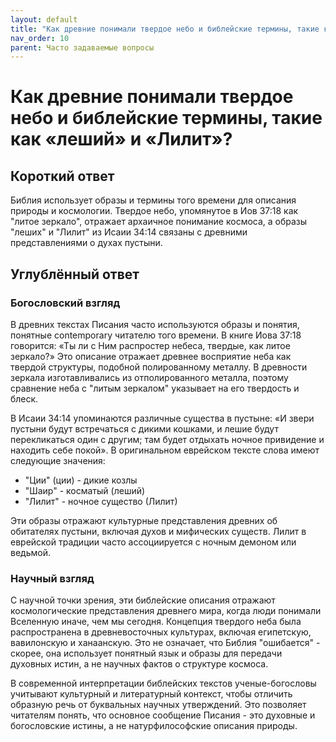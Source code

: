 ```yaml
---
layout: default
title: "Как древние понимали твердое небо и библейские термины, такие как «леший» и «Лилит»?"
nav_order: 10
parent: Часто задаваемые вопросы
---
```


# Как древние понимали твердое небо и библейские термины, такие как «леший» и «Лилит»?

## Короткий ответ

Библия использует образы и термины того времени для описания природы и космологии. Твердое небо, упомянутое в Иов 37:18 как "литое зеркало", отражает архаичное понимание космоса, а образы "леших" и "Лилит" из Исаии 34:14 связаны с древними представлениями о духах пустыни.

## Углублённый ответ

### Богословский взгляд

В древних текстах Писания часто используются образы и понятия, понятные contemporary читателю того времени. В книге Иова 37:18 говорится: «Ты ли с Ним распростер небеса, твердые, как литое зеркало?» Это описание отражает древнее восприятие неба как твердой структуры, подобной полированному металлу. В древности зеркала изготавливались из отполированного металла, поэтому сравнение неба с "литым зеркалом" указывает на его твердость и блеск.

В Исаии 34:14 упоминаются различные существа в пустыне: «И звери пустыни будут встречаться с дикими кошками, и лешие будут перекликаться один с другим; там будет отдыхать ночное привидение и находить себе покой». В оригинальном еврейском тексте слова имеют следующие значения:
- "Ции" (ции) - дикие козлы
- "Шаир" - косматый (леший)
- "Лилит" - ночное существо (Лилит)

Эти образы отражают культурные представления древних об обитателях пустыни, включая духов и мифических существ. Лилит в еврейской традиции часто ассоциируется с ночным демоном или ведьмой.

### Научный взгляд

С научной точки зрения, эти библейские описания отражают космологические представления древнего мира, когда люди понимали Вселенную иначе, чем мы сегодня. Концепция твердого неба была распространена в древневосточных культурах, включая египетскую, вавилонскую и ханаанскую. Это не означает, что Библия "ошибается" - скорее, она использует понятный язык и образы для передачи духовных истин, а не научных фактов о структуре космоса.

В современной интерпретации библейских текстов ученые-богословы учитывают культурный и литературный контекст, чтобы отличить образную речь от буквальных научных утверждений. Это позволяет читателям понять, что основное сообщение Писания - это духовные и богословские истины, а не натурфилософские описания природы.